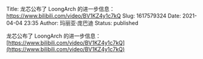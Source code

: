 Title: 龙芯公布了 LoongArch 的进一步信息：https://www.bilibili.com/video/BV1KZ4y1c7kQ
Slug: 1617579324
Date: 2021-04-04 23:35
Author: 玛丽亚·庞巴迪
Status: published

龙芯公布了 LoongArch 的进一步信息：[https://www.bilibili.com/video/BV1KZ4y1c7kQ](https://www.bilibili.com/video/BV1KZ4y1c7kQ)
